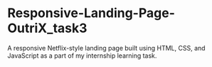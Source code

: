 # Responsive-Landing-Page-OutriX_task3
A responsive Netflix-style landing page built using HTML, CSS, and JavaScript as a part of my internship learning task.
